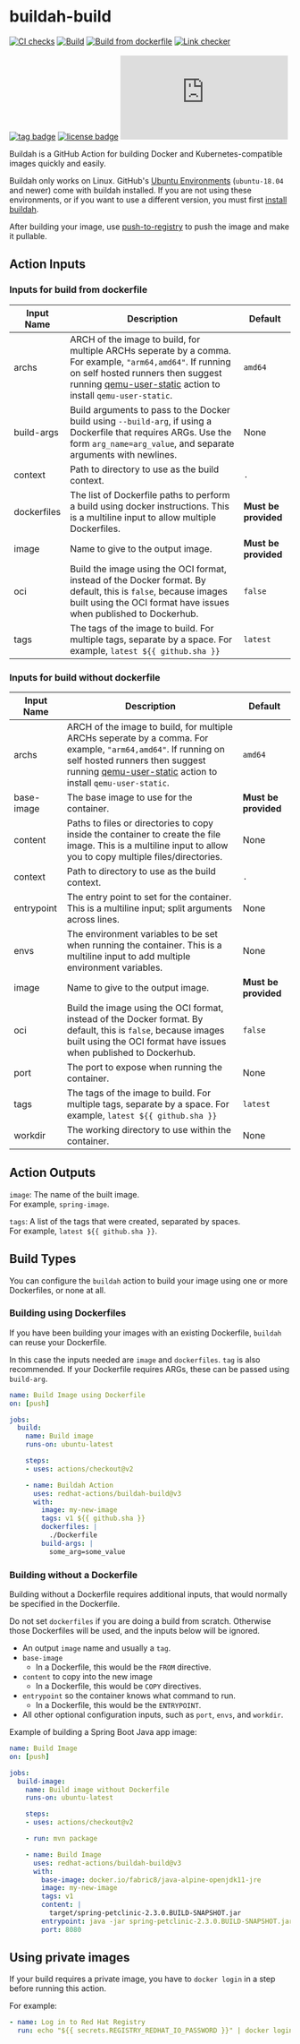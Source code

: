 # buildah-build
[![CI checks](https://github.com/redhat-actions/buildah-build/workflows/CI%20checks/badge.svg)](https://github.com/redhat-actions/buildah-build/actions?query=workflow%3A%22CI+checks%22)
[![Build](https://github.com/redhat-actions/buildah-build/workflows/Build/badge.svg)](https://github.com/redhat-actions/buildah-build/actions?query=workflow%3ABuild)
[![Build from dockerfile](https://github.com/redhat-actions/buildah-build/workflows/Build%20from%20dockerfile/badge.svg)](https://github.com/redhat-actions/buildah-build/actions?query=workflow%3A%22Build+from+dockerfile%22)
[![Link checker](https://github.com/redhat-actions/buildah-build/workflows/Link%20checker/badge.svg)](https://github.com/redhat-actions/buildah-build/actions?query=workflow%3A%22Link+checker%22)
<br>
<br>
[![tag badge](https://img.shields.io/github/v/tag/redhat-actions/buildah-build)](https://github.com/redhat-actions/buildah-build/tags)
[![license badge](https://img.shields.io/github/license/redhat-actions/buildah-build)](./LICENSE)
[![size badge](https://img.shields.io/github/size/redhat-actions/buildah-build/dist/index.js)](./dist)

Buildah is a GitHub Action for building Docker and Kubernetes-compatible images quickly and easily.

Buildah only works on Linux. GitHub's [Ubuntu Environments](https://github.com/actions/virtual-environments#available-environments) (`ubuntu-18.04` and newer) come with buildah installed. If you are not using these environments, or if you want to use a different version, you must first [install buildah](https://github.com/containers/buildah/blob/master/install.md).

After building your image, use [push-to-registry](https://github.com/redhat-actions/push-to-registry) to push the image and make it pullable.

## Action Inputs

### Inputs for build from dockerfile

| Input Name | Description | Default |
| ---------- | ----------- | ------- |
| archs | ARCH of the image to build, for multiple ARCHs seperate by a comma. For example, `"arm64,amd64"`. If running on self hosted runners then suggest running [qemu-user-static](https://github.com/marketplace/actions/docker-setup-qemu) action to install `qemu-user-static`. | `amd64`
| build-args | Build arguments to pass to the Docker build using `--build-arg`, if using a Dockerfile that requires ARGs. Use the form `arg_name=arg_value`, and separate arguments with newlines. | None
| context | Path to directory to use as the build context. | `.`
| dockerfiles | The list of Dockerfile paths to perform a build using docker instructions. This is a multiline input to allow multiple Dockerfiles. | **Must be provided**
| image | Name to give to the output image. | **Must be provided**
| oci | Build the image using the OCI format, instead of the Docker format. By default, this is `false`, because images built using the OCI format have issues when published to Dockerhub. | `false`
| tags | The tags of the image to build. For multiple tags, separate by a space. For example, `latest ${{ github.sha }}` | `latest`

### Inputs for build without dockerfile

| Input Name | Description | Default |
| ---------- | ----------- | ------- |
| archs | ARCH of the image to build, for multiple ARCHs seperate by a comma. For example, `"arm64,amd64"`. If running on self hosted runners then suggest running [qemu-user-static](https://github.com/marketplace/actions/docker-setup-qemu) action to install `qemu-user-static`. | `amd64`
| base-image | The base image to use for the container. | **Must be provided**
| content | Paths to files or directories to copy inside the container to create the file image. This is a multiline input to allow you to copy multiple files/directories.| None
| context | Path to directory to use as the build context. | `.`
| entrypoint | The entry point to set for the container. This is a multiline input; split arguments across lines. | None
| envs | The environment variables to be set when running the container. This is a multiline input to add multiple environment variables. | None
| image | Name to give to the output image. | **Must be provided**
| oci | Build the image using the OCI format, instead of the Docker format. By default, this is `false`, because images built using the OCI format have issues when published to Dockerhub. | `false`
| port | The port to expose when running the container. | None
| tags | The tags of the image to build. For multiple tags, separate by a space. For example, `latest ${{ github.sha }}` | `latest`
| workdir | The working directory to use within the container. | None

## Action Outputs

`image`: The name of the built image.<br>
For example, `spring-image`.

`tags`: A list of the tags that were created, separated by spaces.<br>
For example, `latest ${{ github.sha }}`.

## Build Types

You can configure the `buildah` action to build your image using one or more Dockerfiles, or none at all.

### Building using Dockerfiles

If you have been building your images with an existing Dockerfile, `buildah` can reuse your Dockerfile.

In this case the inputs needed are `image` and `dockerfiles`. `tag` is also recommended. If your Dockerfile requires ARGs, these can be passed using `build-arg`.

```yaml
name: Build Image using Dockerfile
on: [push]

jobs:
  build:
    name: Build image
    runs-on: ubuntu-latest

    steps:
    - uses: actions/checkout@v2

    - name: Buildah Action
      uses: redhat-actions/buildah-build@v3
      with:
        image: my-new-image
        tags: v1 ${{ github.sha }}
        dockerfiles: |
          ./Dockerfile
        build-args: |
          some_arg=some_value
```

### Building without a Dockerfile

Building without a Dockerfile requires additional inputs, that would normally be specified in the Dockerfile.

Do not set `dockerfiles` if you are doing a build from scratch. Otherwise those Dockerfiles will be used, and the inputs below will be ignored.

- An output `image` name and usually a `tag`.
- `base-image`
  - In a Dockerfile, this would be the `FROM` directive.
- `content` to copy into the new image
  - In a Dockerfile, this would be `COPY` directives.
- `entrypoint` so the container knows what command to run.
  - In a Dockerfile, this would be the `ENTRYPOINT`.
- All other optional configuration inputs, such as `port`, `envs`, and `workdir`.

Example of building a Spring Boot Java app image:
```yaml
name: Build Image
on: [push]

jobs:
  build-image:
    name: Build image without Dockerfile
    runs-on: ubuntu-latest

    steps:
    - uses: actions/checkout@v2

    - run: mvn package

    - name: Build Image
      uses: redhat-actions/buildah-build@v3
      with:
        base-image: docker.io/fabric8/java-alpine-openjdk11-jre
        image: my-new-image
        tags: v1
        content: |
          target/spring-petclinic-2.3.0.BUILD-SNAPSHOT.jar
        entrypoint: java -jar spring-petclinic-2.3.0.BUILD-SNAPSHOT.jar
        port: 8080
```

## Using private images
If your build requires a private image, you have to `docker login` in a step before running this action.

For example:
```yaml
- name: Log in to Red Hat Registry
  run: echo "${{ secrets.REGISTRY_REDHAT_IO_PASSWORD }}" | docker login registry.redhat.io -u "${{ secrets.REGISTRY_REDHAT_IO_USER }}" --password-stdin
```
